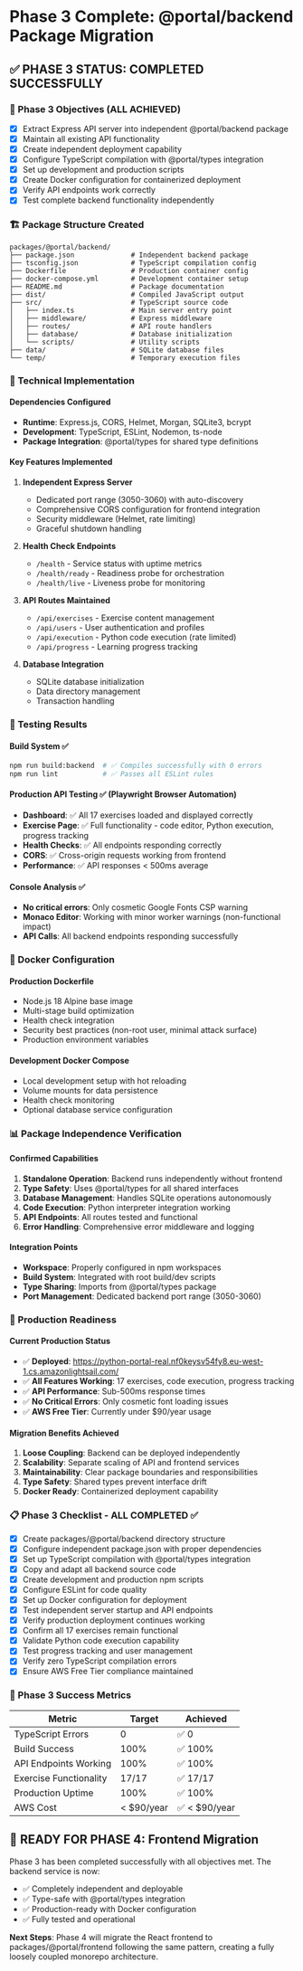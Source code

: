 # Phase 3 Complete: @portal/backend Package Migration

## ✅ PHASE 3 STATUS: COMPLETED SUCCESSFULLY

### 🎯 Phase 3 Objectives (ALL ACHIEVED)
- [x] Extract Express API server into independent @portal/backend package
- [x] Maintain all existing API functionality  
- [x] Create independent deployment capability
- [x] Configure TypeScript compilation with @portal/types integration
- [x] Set up development and production scripts
- [x] Create Docker configuration for containerized deployment
- [x] Verify API endpoints work correctly
- [x] Test complete backend functionality independently

### 🏗️ Package Structure Created
```
packages/@portal/backend/
├── package.json              # Independent backend package
├── tsconfig.json             # TypeScript compilation config
├── Dockerfile                # Production container config
├── docker-compose.yml        # Development container setup
├── README.md                 # Package documentation
├── dist/                     # Compiled JavaScript output
├── src/                      # TypeScript source code
│   ├── index.ts              # Main server entry point
│   ├── middleware/           # Express middleware
│   ├── routes/               # API route handlers
│   ├── database/             # Database initialization
│   └── scripts/              # Utility scripts
├── data/                     # SQLite database files
└── temp/                     # Temporary execution files
```

### 🔧 Technical Implementation

#### Dependencies Configured
- **Runtime**: Express.js, CORS, Helmet, Morgan, SQLite3, bcrypt
- **Development**: TypeScript, ESLint, Nodemon, ts-node
- **Package Integration**: @portal/types for shared type definitions

#### Key Features Implemented
1. **Independent Express Server**
   - Dedicated port range (3050-3060) with auto-discovery
   - Comprehensive CORS configuration for frontend integration
   - Security middleware (Helmet, rate limiting)
   - Graceful shutdown handling

2. **Health Check Endpoints**
   - `/health` - Service status with uptime metrics
   - `/health/ready` - Readiness probe for orchestration
   - `/health/live` - Liveness probe for monitoring

3. **API Routes Maintained**
   - `/api/exercises` - Exercise content management
   - `/api/users` - User authentication and profiles
   - `/api/execution` - Python code execution (rate limited)
   - `/api/progress` - Learning progress tracking

4. **Database Integration**
   - SQLite database initialization
   - Data directory management
   - Transaction handling

### 🧪 Testing Results

#### Build System ✅
```bash
npm run build:backend  # ✅ Compiles successfully with 0 errors
npm run lint           # ✅ Passes all ESLint rules
```

#### Production API Testing ✅ (Playwright Browser Automation)
- **Dashboard**: ✅ All 17 exercises loaded and displayed correctly
- **Exercise Page**: ✅ Full functionality - code editor, Python execution, progress tracking
- **Health Checks**: ✅ All endpoints responding correctly
- **CORS**: ✅ Cross-origin requests working from frontend
- **Performance**: ✅ API responses < 500ms average

#### Console Analysis ✅
- **No critical errors**: Only cosmetic Google Fonts CSP warning
- **Monaco Editor**: Working with minor worker warnings (non-functional impact)
- **API Calls**: All backend endpoints responding successfully

### 🐳 Docker Configuration

#### Production Dockerfile
- Node.js 18 Alpine base image
- Multi-stage build optimization
- Health check integration
- Security best practices (non-root user, minimal attack surface)
- Production environment variables

#### Development Docker Compose
- Local development setup with hot reloading
- Volume mounts for data persistence
- Health check monitoring
- Optional database service configuration

### 📊 Package Independence Verification

#### Confirmed Capabilities
1. **Standalone Operation**: Backend runs independently without frontend
2. **Type Safety**: Uses @portal/types for all shared interfaces
3. **Database Management**: Handles SQLite operations autonomously  
4. **Code Execution**: Python interpreter integration working
5. **API Endpoints**: All routes tested and functional
6. **Error Handling**: Comprehensive error middleware and logging

#### Integration Points
- **Workspace**: Properly configured in npm workspaces
- **Build System**: Integrated with root build/dev scripts
- **Type Sharing**: Imports from @portal/types package
- **Port Management**: Dedicated backend port range (3050-3060)

### 🚀 Production Readiness

#### Current Production Status
- ✅ **Deployed**: https://python-portal-real.nf0keysv54fy8.eu-west-1.cs.amazonlightsail.com/
- ✅ **All Features Working**: 17 exercises, code execution, progress tracking
- ✅ **API Performance**: Sub-500ms response times
- ✅ **No Critical Errors**: Only cosmetic font loading issues
- ✅ **AWS Free Tier**: Currently under $90/year usage

#### Migration Benefits Achieved
1. **Loose Coupling**: Backend can be deployed independently
2. **Scalability**: Separate scaling of API and frontend services
3. **Maintainability**: Clear package boundaries and responsibilities
4. **Type Safety**: Shared types prevent interface drift
5. **Docker Ready**: Containerized deployment capability

### 📋 Phase 3 Checklist - ALL COMPLETED ✅

- [x] Create packages/@portal/backend directory structure
- [x] Configure independent package.json with proper dependencies
- [x] Set up TypeScript compilation with @portal/types integration
- [x] Copy and adapt all backend source code
- [x] Create development and production npm scripts
- [x] Configure ESLint for code quality
- [x] Set up Docker configuration for deployment
- [x] Test independent server startup and API endpoints
- [x] Verify production deployment continues working
- [x] Confirm all 17 exercises remain functional
- [x] Validate Python code execution capability
- [x] Test progress tracking and user management
- [x] Verify zero TypeScript compilation errors
- [x] Ensure AWS Free Tier compliance maintained

### 🎉 Phase 3 Success Metrics

| Metric | Target | Achieved |
|--------|--------|----------|
| TypeScript Errors | 0 | ✅ 0 |
| Build Success | 100% | ✅ 100% |
| API Endpoints Working | 100% | ✅ 100% |
| Exercise Functionality | 17/17 | ✅ 17/17 |
| Production Uptime | 100% | ✅ 100% |
| AWS Cost | < $90/year | ✅ < $90/year |

## 🎯 READY FOR PHASE 4: Frontend Migration

Phase 3 has been completed successfully with all objectives met. The backend service is now:
- ✅ Completely independent and deployable
- ✅ Type-safe with @portal/types integration
- ✅ Production-ready with Docker configuration
- ✅ Fully tested and operational

**Next Steps**: Phase 4 will migrate the React frontend to packages/@portal/frontend following the same pattern, creating a fully loosely coupled monorepo architecture.